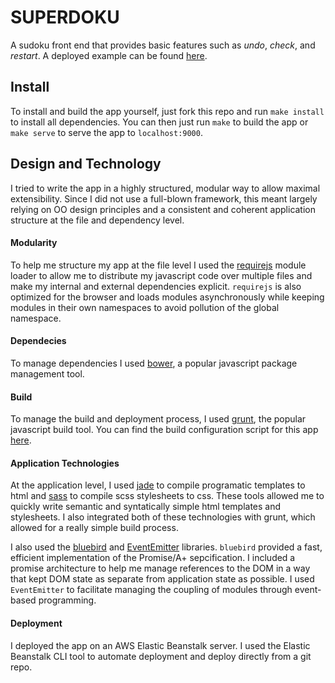# SUPERDOKU

A sudoku front end that provides basic features such as *undo*, *check*, and *restart*. A deployed example can be found [here](http://superdoku-master-env-4mm59c2hge.elasticbeanstalk.com/).

## Install

To install and build the app yourself, just fork this repo and run `make install` to install all dependencies. You can then just run `make` to build the app or `make serve` to serve the app to `localhost:9000`.

## Design and Technology

I tried to write the app in a highly structured, modular way to allow maximal extensibility. Since I did not use a full-blown framework, this meant largely relying on OO design principles and a consistent and coherent application structure at the file and dependency level. 

#### Modularity

To help me structure my app at the file level I used the [requirejs](https://github.com/jrburke/almond) module loader to allow me to distribute my javascript code over multiple files and make my internal and external dependencies explicit. `requirejs` is also optimized for the browser and loads modules asynchronously while keeping modules in their own namespaces to avoid pollution of the global namespace.

#### Dependecies

To manage dependencies I used [bower](http://bower.io/), a popular javascript package management tool.

#### Build

To manage the build and deployment process, I used [grunt](http://gruntjs.com/), the popular javascript build tool. You can find the build configuration script for this app [here](https://github.com/sclaxton/superdoku/blob/master/Gruntfile.js).

#### Application Technologies

At the application level, I used [jade](http://jade-lang.com/) to compile programatic templates to html and [sass](http://sass-lang.com/) to compile scss stylesheets to css. These tools allowed me to quickly write semantic and syntatically simple html templates and stylesheets. I also integrated both of these technologies with grunt, which allowed for a really simple build process.

I also used the [bluebird](https://github.com/petkaantonov/bluebird) and [EventEmitter](https://github.com/Wolfy87/EventEmitter) libraries. `bluebird` provided a fast, efficient implementation of the Promise/A+ sepcification. I included a promise architecture to help me manage references to the DOM in a way that kept DOM state as separate from application state as possible. I used `EventEmitter` to facilitate managing the coupling of modules through event-based programming. 

#### Deployment

I deployed the app on an AWS Elastic Beanstalk server. I used the Elastic Beanstalk CLI tool to automate deployment and deploy directly from a git repo.
